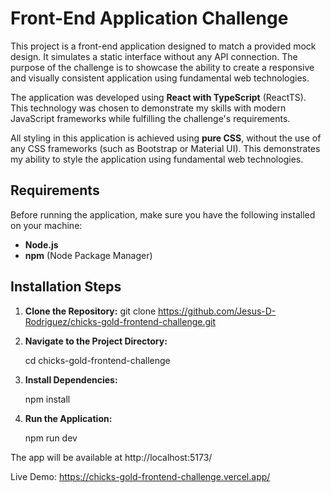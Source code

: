 # Front-End Application Challenge

This project is a front-end application designed to match a provided mock design. It simulates a static interface without any API connection. The purpose of the challenge is to showcase the ability to create a responsive and visually consistent application using fundamental web technologies.

The application was developed using **React with TypeScript** (ReactTS). This technology was chosen to demonstrate my skills with modern JavaScript frameworks while fulfilling the challenge's requirements.

All styling in this application is achieved using **pure CSS**, without the use of any CSS frameworks (such as Bootstrap or Material UI). This demonstrates my ability to style the application using fundamental web technologies.

## Requirements

Before running the application, make sure you have the following installed on your machine:

- **Node.js**
- **npm** (Node Package Manager)

## Installation Steps

1. **Clone the Repository:**
   git clone https://github.com/Jesus-D-Rodriguez/chicks-gold-frontend-challenge.git

2. **Navigate to the Project Directory:**

    cd chicks-gold-frontend-challenge

3. **Install Dependencies:**

    npm install

3. **Run the Application:**

    npm run dev

The app will be available at http://localhost:5173/


Live Demo: https://chicks-gold-frontend-challenge.vercel.app/
